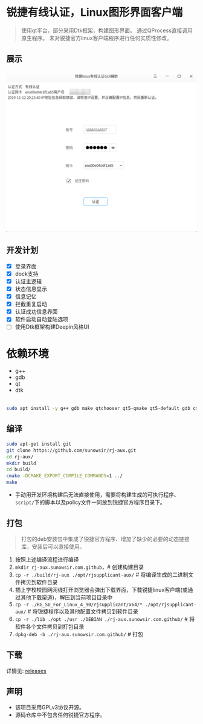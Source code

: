 # 锐捷有线认证，Linux图形界面客户端

> 使用qt平台，部分采用Dtk框架，构建图形界面。
> 通过QProcess直接调用原生程序。
> 未对锐捷官方linux客户端程序进行任何实质性修改。


## 展示
![showPic](./showPic.png)


## 开发计划 

- [x] 登录界面
- [x] dock支持
- [x] 认证主逻辑
- [x] 状态信息显示
- [x] 信息记忆
- [x] 拦截重复启动
- [x] 认证成功信息界面
- [x] 软件启动自动登陆选项
- [ ] 使用Dtk框架构建Deepin风格UI

# 依赖环境

* g++
* gdb
* qt
* dtk

```bash

sudo apt install -y g++ gdb make qtchooser qt5-qmake qt5-default gdb cmake 

```


## 编译

```bash
sudo apt-get install git
git clone https://github.com/sunowsir/rj-aux.git
cd rj-aux/
mkdir build
cd build/
cmake -DCMAKE_EXPORT_COMPILE_COMMANDS=1 ../
make 
```

*  手动用开发环境构建后无法直接使用，需要将构建生成的可执行程序、`script/`下的脚本以及policy文件一同放到锐捷官方程序目录下。

## 打包
> 打包的deb安装包中集成了锐捷官方程序、增加了缺少的必要的动态链接库，安装后可以直接使用。
 1. 按照上述编译流程进行编译
 2. `mkdir rj-aux.sunowsir.com.github`，# 创建构建目录
 3. `cp -r ./build/rj-aux ./opt/rjsupplicant-aux/` # 将编译生成的二进制文件拷贝到软件目录
 4. 插上学校校园网网线打开浏览器会弹出下载界面，下载锐捷linux客户端(或通过其他下载渠道)，解压到当前项目目录中
 5. `cp -r ./RG_SU_For_Linux_4_90/rjsupplicant/x64/* ./opt/rjsupplicant-aux/` # 将锐捷程序以及其他配置文件拷贝到软件目录
 6. `cp -r ./lib ./opt ./usr ./DEBIAN ./rj-aux.sunowsir.com.github/` # 将软件各个文件拷贝到打包目录
 7. `dpkg-deb -b ./rj-aux.sunowsir.com.github/` # 打包



## 下载

详情见: [releases](https://github.com/sunowsir/rj-aux/releases)

## 声明

*  该项目采用GPLv3协议开源。
*  源码仓库中不包含任何锐捷官方程序。


